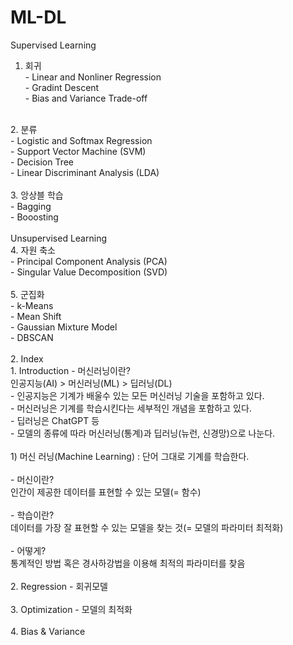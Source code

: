 # ML-DL

Supervised Learning
   1. 회귀<br>
    - Linear and Nonliner Regression<br>
    - Gradint Descent<br>
    - Bias and Variance Trade-off<br>
<br>
  2. 분류<br>
    - Logistic and Softmax Regression<br>
    - Support Vector Machine (SVM)<br>
    - Decision Tree<br>
    - Linear Discriminant Analysis (LDA)<br>
<br>
  3. 앙상블 학습<br>
    - Bagging<br>
    - Booosting<br>
<br>
  Unsupervised Learning<br>
   4. 자원 축소<br>
    - Principal Component Analysis (PCA)<br>
    - Singular Value Decomposition (SVD)<br>
<br>
   5. 군집화<br>
    - k-Means<br>
    - Mean Shift<br>
    - Gaussian Mixture Model<br>
    - DBSCAN<br>
<br>
2. Index<br>
  1. Introduction - 머신러닝이란?<br>
     인공지능(AI) > 머신러닝(ML) > 딥러닝(DL)<br>
    - 인공지능은 기계가 배울수 있는 모든 머신러닝 기술을 포함하고 있다.<br>
    - 머신러닝은 기계를 학습시킨다는 세부적인 개념을 포함하고 있다.<br>
    - 딥러닝은 ChatGPT 등<br>
    - 모델의 종류에 따라 머신러닝(통계)과 딥러닝(뉴런, 신경망)으로 나눈다.<br>
<br>
    1) 머신 러닝(Machine Learning) : 단어 그대로 기계를 학습한다.<br>
<br>
      - 머신이란?<br>
        인간이 제공한 데이터를 표현할 수 있는 모델(= 함수)<br>
<br>
      - 학습이란?<br>
        데이터를 가장 잘 표현할 수 있는 모델을 찾는 것(= 모델의 파라미터 최적화)<br>
<br>
      - 어떻게?<br>
        통계적인 방법 혹은 경사하강법을 이용해 최적의 파라미터를 찾음<br>
<br>
  2. Regression - 회귀모델<br>
<br>
  3. Optimization - 모델의 최적화<br>
<br>
  4. Bias & Variance<br>
